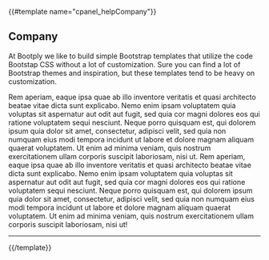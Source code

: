{{#template name="cpanel_helpCompany"}}

## Company

At Bootply we like to build simple Bootstrap templates that utilize the code Bootstap CSS without a lot of customization. Sure you can
find a lot of Bootstrap themes and inspiration, but these templates tend to be heavy on customization.

Rem aperiam, eaque ipsa quae ab illo inventore veritatis et quasi architecto beatae vitae
dicta sunt explicabo. Nemo enim ipsam voluptatem quia voluptas sit aspernatur aut odit aut fugit, sed quia cor magni dolores
eos qui ratione voluptatem sequi nesciunt. Neque porro quisquam est, qui dolorem ipsum quia dolor sit amet, consectetur, adipisci velit,
sed quia non numquam eius modi tempora incidunt ut labore et dolore magnam aliquam quaerat voluptatem.
Ut enim ad minima veniam, quis nostrum exercitationem ullam corporis suscipit laboriosam, nisi ut.
Rem aperiam, eaque ipsa quae ab illo inventore veritatis et quasi architecto beatae vitae
dicta sunt explicabo. Nemo enim ipsam voluptatem quia voluptas sit aspernatur aut odit aut fugit, sed quia cor magni dolores
eos qui ratione voluptatem sequi nesciunt. Neque porro quisquam est, qui dolorem ipsum quia dolor sit amet, consectetur, adipisci velit,
sed quia non numquam eius modi tempora incidunt ut labore et dolore magnam aliquam quaerat voluptatem.
Ut enim ad minima veniam, quis nostrum exercitationem ullam corporis suscipit laboriosam, nisi ut!

---

{{/template}}
